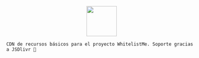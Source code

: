 <p align="center">
  <a href="https://whitelistme.net" target="_blank">
    <img src="https://cdn.jsdelivr.net/gh/wlme/cdn@latest/img/logo.png" width="80">
  </a>
</p>

```
CDN de recursos básicos para el proyecto WhitelistMe. Soporte gracias a JSDlivr 🧡
```

